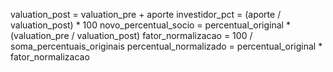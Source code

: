 valuation_post = valuation_pre + aporte
investidor_pct = (aporte / valuation_post) * 100
novo_percentual_socio = percentual_original * (valuation_pre / valuation_post)
fator_normalizacao = 100 / soma_percentuais_originais
percentual_normalizado = percentual_original * fator_normalizacao
